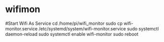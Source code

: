 # wifimon


#Start Wifi As Service
cd /home/pi/wifi_monitor
sudo cp wifi-monitor.service /etc/systemd/system/wifi-monitor.service
sudo systemctl daemon-reload
sudo systemctl enable wifi-monitor
sudo reboot
